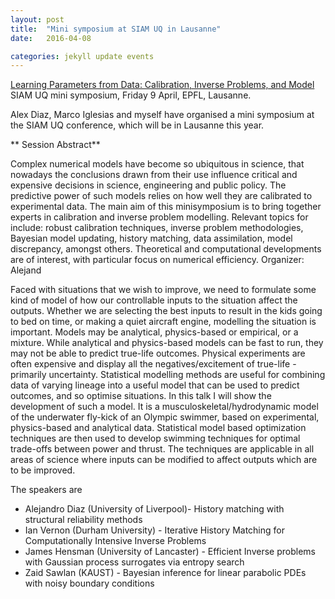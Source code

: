 ```yaml
---
layout: post
title:  "Mini symposium at SIAM UQ in Lausanne"
date:   2016-04-08

categories: jekyll update events
---
```


[Learning Parameters from Data: Calibration, Inverse Problems, and Model](https://www.siam.org/meetings/uq16/program.php)
SIAM UQ mini symposium, Friday 9 April, EPFL, Lausanne.

Alex Diaz, Marco Iglesias and myself have organised a mini symposium at the SIAM UQ conference, which will be in Lausanne this year.

** Session Abstract**

Complex numerical models have
become so ubiquitous in science,
that nowadays the conclusions drawn
from their use influence critical
and expensive decisions in science,
engineering and public policy. The
predictive power of such models relies
on how well they are calibrated to
experimental data. The main aim of this
minisymposium is to bring together
experts in calibration and inverse
problem modelling. Relevant topics for
include: robust calibration techniques,
inverse problem methodologies,
Bayesian model updating, history
matching, data assimilation, model
discrepancy, amongst others. Theoretical
and computational developments are
of interest, with particular focus on
numerical efficiency.
Organizer: Alejand

Faced with situations that we wish to improve, we need to formulate some kind of model
of how our controllable inputs to the situation affect the outputs. Whether we are selecting
the best inputs to result in the kids going to bed on time, or making a quiet aircraft engine,
modelling the situation is important. Models may be analytical, physics-based or empirical,
or a mixture. While analytical and physics-based models can be fast to run, they may not
be able to predict true-life outcomes. Physical experiments are often expensive and
display all the negatives/excitement of true-life - primarily uncertainty. Statistical modelling
methods are useful for combining data of varying lineage into a useful model that can be
used to predict outcomes, and so optimise situations. In this talk I will show the
development of such a model. It is a musculoskeletal/hydrodynamic model of the
underwater fly-kick of an Olympic swimmer, based on experimental, physics-based and
analytical data. Statistical model based optimization techniques are then used to develop
swimming techniques for optimal trade-offs between power and thrust. The techniques are
applicable in all areas of science where inputs can be modified to affect outputs which are
to be improved.

The speakers are

* Alejandro Diaz (University of Liverpool)- History matching with structural reliability methods
* Ian Vernon (Durham University) - Iterative History Matching for Computationally Intensive Inverse Problems
* James Hensman (University of Lancaster) - Efficient Inverse problems with Gaussian process surrogates via entropy search
* Zaid Sawlan (KAUST) - Bayesian inference for linear parabolic PDEs with noisy boundary conditions
